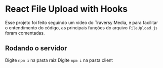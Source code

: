 # React File Upload with Hooks

Esse projeto foi feito seguindo um vídeo do Traversy Media, e para facilitar o entendimento do código, as principais funções do arquivo ```FileUpload.js``` foram comentadas.

## Rodando o servidor

Digite ```npm i``` na pasta raiz
Digite ```npm i``` na pasta client
